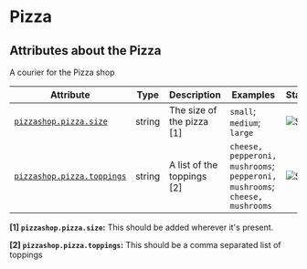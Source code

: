 <!-- NOTE: THIS FILE IS AUTOGENERATED. DO NOT EDIT BY HAND. -->
<!-- see templates/registry/markdown/attribute_namespace.md.j2 -->

# Pizza

## Attributes about the Pizza

A courier for the Pizza shop

| Attribute | Type | Description | Examples | Stability |
|---|---|---|---|---|
| <a id="pizzashop-pizza-size" href="#pizzashop-pizza-size">`pizzashop.pizza.size`</a> | string | The size of the pizza [1] | `small`; `medium`; `large` | ![Stable](https://img.shields.io/badge/-stable-lightgreen) |
| <a id="pizzashop-pizza-toppings" href="#pizzashop-pizza-toppings">`pizzashop.pizza.toppings`</a> | string | A list of the toppings [2] | `cheese, pepperoni, mushrooms`; `pepperoni, mushrooms`; `cheese, mushrooms` | ![Stable](https://img.shields.io/badge/-stable-lightgreen) |

**[1] `pizzashop.pizza.size`:** This should be added wherever it's present.

**[2] `pizzashop.pizza.toppings`:** This should be a comma separated list of toppings
